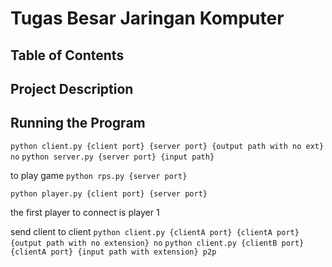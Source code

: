 # Tugas Besar Jaringan Komputer

## Table of Contents

## Project Description


## Running the Program

`python client.py {client port} {server port} {output path with no ext} no`
`python server.py {server port} {input path}`


to play game
`python rps.py {server port}`

`python player.py {client port} {server port}`

the first player to connect is player 1


send client to client
`python client.py {clientA port} {clientA port} {output path with no extension} no`
`python client.py {clientB port} {clientA port} {input path with extension} p2p`